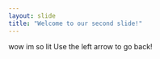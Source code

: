 ```yaml
---
layout: slide
title: "Welcome to our second slide!"
---
```

wow im so lit
Use the left arrow to go back!
